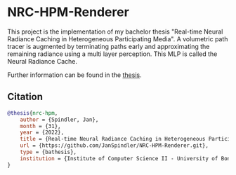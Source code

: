 # NRC-HPM-Renderer

This project is the implementation of my bachelor thesis "Real-time Neural Radiance Caching in Heterogeneous Participating Media". A volumetric path tracer is augmented by terminating paths early and approximating the remaining radiance using a multi layer perception. This MLP is called the Neural Radiance Cache.

Further information can be found in the [thesis](doc/bachelor_thesis_german.pdf).

## Citation

```bibtex
@thesis{nrc-hpm,
	author = {Spindler, Jan},
	month = {31},
	year = {2022},
	title = {Real-time Neural Radiance Caching in Heterogeneous Participating Media},
	url = {https://github.com/JanSpindler/NRC-HPM-Renderer.git},
	type = {bathesis},
	institution = {Institute of Computer Science II - University of Bonn}
}
```
